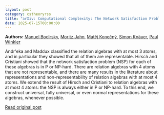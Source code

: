 ```yaml
---
layout: post
category: cstheoryrss
title: "arXiv: Computational Complexity: The Network Satisfaction Problem for Relation Algebras with at most 4"
date: 2025-07-15T00:00:00
---
```


**Authors:** [Manuel Bodirsky](https://dblp.uni-trier.de/search?q=Manuel+Bodirsky), [Moritz Jahn](https://dblp.uni-trier.de/search?q=Moritz+Jahn), [Matěj Konečný](https://dblp.uni-trier.de/search?q=Mat%C4%9Bj+Kone%C4%8Dn%C3%BD), [Simon Knäuer](https://dblp.uni-trier.de/search?q=Simon+Kn%C3%A4uer), [Paul Winkler](https://dblp.uni-trier.de/search?q=Paul+Winkler)

Andr\'eka and Maddux classified the relation algebras with at most 3 atoms,
and in particular they showed that all of them are representable. Hirsch and
Cristiani showed that the network satisfaction problem (NSP) for each of these
algebras is in P or NP-hard. There are relation algebras with 4 atoms that are
not representable, and there are many results in the literature about
representations and non-representability of relation algebras with at most 4
atoms. We extend the result of Hirsch and Cristiani to relation algebras with
at most 4 atoms: the NSP is always either in P or NP-hard. To this end, we
construct universal, fully universal, or even normal representations for these
algebras, whenever possible.

[Read original post](http://arxiv.org/abs/2507.09324v1)
